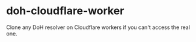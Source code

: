 # doh-cloudflare-worker
 Clone any DoH resolver on Cloudflare workers if you can't access the real one.